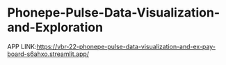 # Phonepe-Pulse-Data-Visualization-and-Exploration
APP LINK:https://vbr-22-phonepe-pulse-data-visualization-and-ex-pay-board-s6ahxo.streamlit.app/
